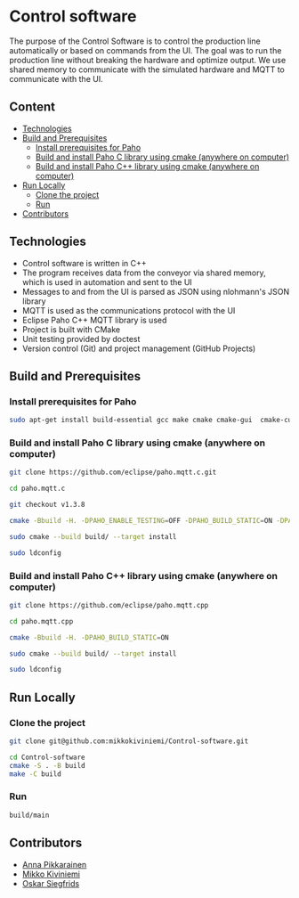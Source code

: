Control software
========================================
The purpose of the Control Software is to control the production line automatically or based on commands from the UI.
The goal was to run the production line without breaking the hardware and optimize output.
We use shared memory to communicate with the simulated hardware and MQTT to communicate with the UI.
## Content
* [Technologies](#technologies)
* [Build and Prerequisites](#build-and-prerequisites)
  + [Install prerequisites for Paho](#install-prerequisites-for-paho)
  + [Build and install Paho C library using cmake (anywhere on computer)](#build-and-install-paho-c-library-using-cmake--anywhere-on-computer)
  + [Build and install Paho C++ library using cmake (anywhere on computer)](#build-and-install-paho-c-library-using-cmake-anywhere-on-computer-1)
* [Run Locally](#run-locally)
  + [Clone the project](#clone-the-project)
  + [Run](#run)
* [Contributors](#contributors)
## Technologies
- Control software is written in C++
- The program receives data from the conveyor via shared memory, which is used in automation and sent to the UI
- Messages to and from the UI is parsed as JSON using nlohmann's JSON library
- MQTT is used as the communications protocol with the UI
- Eclipse Paho C++ MQTT library is used
- Project is built with CMake
- Unit testing provided by doctest
- Version control (Git) and project management (GitHub Projects)

## Build and Prerequisites
### Install prerequisites for Paho
```bash
sudo apt-get install build-essential gcc make cmake cmake-gui  cmake-curses-gui libssl-dev
```
### Build and install Paho C library using cmake (anywhere on computer)
```bash
git clone https://github.com/eclipse/paho.mqtt.c.git
```
```bash
cd paho.mqtt.c
```
```bash
git checkout v1.3.8
```
```bash
cmake -Bbuild -H. -DPAHO_ENABLE_TESTING=OFF -DPAHO_BUILD_STATIC=ON -DPAHO_WITH_SSL=ON -DPAHO_HIGH_PERFORMANCE=ON
```
```bash
sudo cmake --build build/ --target install
```
```bash
sudo ldconfig
```
### Build and install Paho C++ library using cmake (anywhere on computer)
```bash
git clone https://github.com/eclipse/paho.mqtt.cpp
```
```bash
cd paho.mqtt.cpp
```
```bash
cmake -Bbuild -H. -DPAHO_BUILD_STATIC=ON
```
```bash
sudo cmake --build build/ --target install
```
```bash
sudo ldconfig
```
## Run Locally
### Clone the project
```bash
git clone git@github.com:mikkokiviniemi/Control-software.git
```
```bash
cd Control-software
cmake -S . -B build
make -C build
```
### Run 
```bash
build/main
```
## Contributors
- [Anna Pikkarainen](https://github.com/An-Man)
- [Mikko Kiviniemi](https://github.com/mikkokiviniemi)
- [Oskar Siegfrids](https://github.com/soSkary)
